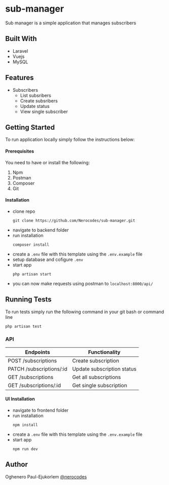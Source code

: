 # sub-manager

Sub manager is a simple application that manages subscribers

## Built With
- Laravel
- Vuejs
- MySQL

## Features
- Subscribers
    - List subsribers
    - Create subsribers
    - Update status
    - View single subscriber

## Getting Started
To run application locally simply follow the instructions below:

#### Prerequisites
You need to have or install the following:
1. Npm
2. Postman
3. Composer
4. Git

#### Installation
- clone repo
    ```
    git clone https://github.com/Nerocodes/sub-manager.git
    ```
- navigate to backend folder
- run installation
    ```
    composer install
    ```
- create a `.env` file with this template using the `.env.example` file
- setup database and cofigure `.env`
- start app
    ```
    php artisan start
    ```
- you can now make requests using postman to `localhost:8000/api/`

## Running Tests
To run tests simply run the following command in your git bash or command line
``` 
php artisan test
```
### API

| Endpoints | Functionality |
| --- | --- |
| POST /subscriptions| Create subscription |
| PATCH /subscriptions/:id | Update subscription status |
| GET /subscriptions | Get all subscriptions |
| GET  /subscriptions/:id |Get single subscription |

#### UI Installation
- navigate to frontend folder
- run installation
    ```
    npm install
    ```
- create a `.env` file with this template using the `.env.example` file
- start app
    ```
    npm run dev
    ```

## Author
Oghenero Paul-Ejukorlem 
[@nerocodes](https://www.linkedin.com/in/nerocodes/)
